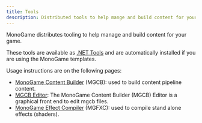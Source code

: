 ```yaml
---
title: Tools
description: Distributed tools to help mange and build content for your game.
---
```


MonoGame distributes tooling to help manage and build content for your game.

These tools are available as [.NET Tools](https://docs.microsoft.com/en-us/dotnet/core/tools/global-tools) and are automatically installed if you are using the MonoGame templates.

Usage instructions are on the following pages:

- [MonoGame Content Builder](mgcb.md) (MGCB): used to build content pipeline content.
- [MGCB Editor](mgcb_editor.md): The MonoGame Content Builder (MGCB) Editor is a graphical front end to edit mgcb files.
- [MonoGame Effect Compiler](mgfxc.md) (MGFXC): used to compile stand alone effects (shaders).
